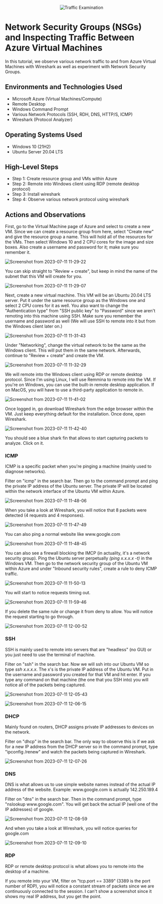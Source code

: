 <p align="center">
<img src="https://i.imgur.com/Ua7udoS.png" alt="Traffic Examination"/>
</p>

<h1>Network Security Groups (NSGs) and Inspecting Traffic Between Azure Virtual Machines</h1>
In this tutorial, we observe various network traffic to and from Azure Virtual Machines with Wireshark as well as experiment with Network Security Groups.<br />

<h2>Environments and Technologies Used</h2>

- Microsoft Azure (Virtual Machines/Compute)
- Remote Desktop
- Windows Command Prompt
- Various Network Protocols (SSH, RDH, DNS, HTTP/S, ICMP)
- Wireshark (Protocol Analyzer)

<h2>Operating Systems Used </h2>

- Windows 10 (21H2)
- Ubuntu Server 20.04 LTS

<h2>High-Level Steps</h2>

- Step 1: Create resource group and VMs within Azure
- Step 2: Remote into Windows client using RDP (remote desktop protocol)
- Step 3: Install wireshark
- Step 4: Observe various network protocol using wireshark

<h2>Actions and Observations</h2>

<p>
First, go to the Virtual Machine page of Azure and select to create a new VM. Since we can create a resource group from here, select "Create new" and give the resource group a name. This will hold all of the resources for the VMs. Then select Windows 10 and 2 CPU cores for the image and size boxes. Also create a username and password for it; make sure you remember it.
</p>

![Screenshot from 2023-07-11 11-29-22](https://github.com/jckaizen/azure-ad-port/assets/57122203/50137e05-eb3b-4210-b4e2-ef4d5ff573bd)


<p>You can skip straight to "Review + create", but keep in mind the name of the subnet that this VM will create for you.</p>

![Screenshot from 2023-07-11 11-29-07](https://github.com/jckaizen/azure-ad-port/assets/57122203/3f7d6f0e-7762-43f8-bbeb-92717df43c38)

<p>Next, create a new virtual machine. This VM will be an Ubuntu 20.04 LTS server. Put it under the same resource group as the Windows one and select 2 CPU cores for it as well. You also want to change the "Authentication type" from "SSH public key" to "Password" since we aren't remoting into this machine using SSH. Make sure you remember the username and password as well (We will use SSH to remote into it but from the Windows client later on.)</p>

![Screenshot from 2023-07-11 11-31-43](https://github.com/jckaizen/azure-ad-port/assets/57122203/c0636964-9afb-446f-8d3e-56b3e7479d8a)

<p>Under "Networking", change the virtual network to be the same as the Windows client. This will put them in the same network. Afterwards, continue to "Review + create" and create the VM.</p>

![Screenshot from 2023-07-11 11-32-29](https://github.com/jckaizen/azure-ad-port/assets/57122203/9349b5fb-f684-4d7b-8513-7007e6eddb57)

<p>
We will remote into the Windows client using RDP or remote desktop protocol. Since I'm using Linux, I will use Remmina to remote into the VM. If you're on Windows, you can use the built-in remote desktop application. If on MacOS, you will have to use a third-party application to remote in.
</p>

![Screenshot from 2023-07-11 11-41-02](https://github.com/jckaizen/azure-ad-port/assets/57122203/0888cad0-550e-4f5f-950b-ab3ddc63181e)

<p>
Once logged in, go download Wireshark from the edge browser within the VM. Just keep everything default for the installation. Once done, open Wireshark.
</p>

![Screenshot from 2023-07-11 11-42-40](https://github.com/jckaizen/azure-ad-port/assets/57122203/f6ec16c9-365b-4499-8a39-0d1447eac9cb)

<p>You should see a blue shark fin that allows to start capturing packets to analyze. Click on it.</p>

<h3>ICMP</h3>

<p>ICMP is a specific packet when you're pinging a machine (mainly used to diagnose networks).</p> 

<p>Filter on "icmp" in the search bar. Then go to the command prompt and ping the private IP address of the Ubuntu server. The private IP will be located within the network interface of the Ubuntu VM within Azure.</p>

![Screenshot from 2023-07-11 11-48-06](https://github.com/jckaizen/azure-ad-port/assets/57122203/0e7195cc-f700-49d2-bf10-7ec14e46ba57)

<p>When you take a look at Wireshark, you will notice that 8 packets were detected (4 requests and 4 responses).</p>

![Screenshot from 2023-07-11 11-47-49](https://github.com/jckaizen/azure-ad-port/assets/57122203/36429bea-1d03-46c2-bf97-b6cf074a4ff6)

<p>You can also ping a normal website like www.google.com</p>

![Screenshot from 2023-07-11 11-48-45](https://github.com/jckaizen/azure-ad-port/assets/57122203/baee25d8-0487-4a73-a298-d987038bc060)

<p>You can also see a firewall blocking the IMCP (in actuality, it's a network security group). Ping the Ubuntu server perpetually <i>(ping x.x.x.x -t)</i> in the Windows VM. Then go to the network security group of the Ubuntu VM within Azure and under "Inbound security rules", create a rule to deny ICMP traffic.</p>

![Screenshot from 2023-07-11 11-50-13](https://github.com/jckaizen/azure-ad-port/assets/57122203/19d2293e-ffb1-4936-8551-bfe857a3ab13)

<p>You will start to notice requests timing out.</p>

![Screenshot from 2023-07-11 11-59-46](https://github.com/jckaizen/azure-ad-port/assets/57122203/f2324bfe-b5c3-4f0c-9cb3-b46807fbad84)

<p>If you delete the same rule or change it from deny to allow. You will notice the request starting to go through.</p>

![Screenshot from 2023-07-11 12-00-52](https://github.com/jckaizen/azure-ad-port/assets/57122203/df4770bb-836b-41af-8072-17cf89d0d081)

<h3>SSH</h3>

<p>SSH is mainly used to remote into servers that are "headless" (no GUI) or you just need to use the terminal of machine.</p>

<p>Filter on "ssh" in the search bar. Now we will ssh into our Ubuntu VM so type <i>ssh x.x.x.x</i>. The x's is the private IP address of the Ubuntu VM. Put in the username and password you created for that VM and hit enter. If you type any command on that machine (the one that you SSH into) you will notice all of the packets being captured.</p>

![Screenshot from 2023-07-11 12-05-43](https://github.com/jckaizen/azure-ad-port/assets/57122203/0e976f2a-ca09-4924-bf56-af954f639816)

![Screenshot from 2023-07-11 12-06-15](https://github.com/jckaizen/azure-ad-port/assets/57122203/1e9aa387-b378-4cf5-9e6a-ae815554516d)

<h3>DHCP</h3>

<p>Mainly found on routers, DHCP assigns private IP addresses to devices on the network.</p>

<p>Filter on "dhcp" in the search bar. The only way to observe this is if we ask for a new IP address from the DHCP server so in the command prompt, type "ipconfig /renew" and watch the packets being captured in Wireshark.</p>

![Screenshot from 2023-07-11 12-07-26](https://github.com/jckaizen/azure-ad-port/assets/57122203/73cb6809-bc90-464d-ad4e-1bf5447a4744)

<h3>DNS</h3>

<p>DNS is what allows us to use simple website names instead of the actual IP address of the website. Example: www.google.com is actually 142.250.189.4</p>

<p>Filter on "dns" in the search bar. Then in the command prompt, type "nslookup www.google.com". You will get back the actual IP (well one of the IP addresses) of google.</p>

![Screenshot from 2023-07-11 12-08-59](https://github.com/jckaizen/azure-ad-port/assets/57122203/a6aa8d78-13af-43c5-845e-b30b6c9b2d2c)

<p>And when you take a look at Wireshark, you will notice queries for google.com</p>

![Screenshot from 2023-07-11 12-09-10](https://github.com/jckaizen/azure-ad-port/assets/57122203/815b6628-842d-4ede-af7a-cff048284029)

<h3>RDP</h3>

<p>RDP or remote desktop protocol is what allows you to remote into the desktop of a machine.</p>

<p>If you remote into your VM, filter on "tcp.port == 3389" (3389 is the port number of RDP), you will notice a constant stream of packets since we are continuously connected to the session. I can't show a screenshot since it shows my real IP address, but you get the point.</p>
